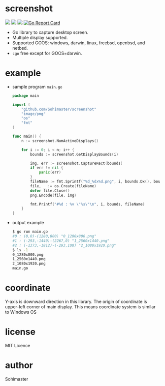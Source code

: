 screenshot
==========

![](https://github.com/Sohimaster/screenshot/actions/workflows/build.yml/badge.svg)
[![](https://img.shields.io/badge/godoc-reference-5272B4.svg)](https://godoc.org/github.com/kbinani/screenshot)
[![](https://img.shields.io/badge/license-MIT-428F7E.svg?style=flat)](https://github.com/kbinani/screenshot/blob/master/LICENSE)
[![Go Report Card](https://goreportcard.com/badge/github.com/kbinani/screenshot)](https://goreportcard.com/report/github.com/kbinani/screenshot)

* Go library to capture desktop screen.
* Multiple display supported.
* Supported GOOS: windows, darwin, linux, freebsd, openbsd, and netbsd.
* `cgo` free except for GOOS=darwin.

example
=======

* sample program `main.go`

	```go
	package main

	import (
		"github.com/Sohimaster/screenshot"
		"image/png"
		"os"
		"fmt"
	)

	func main() {
		n := screenshot.NumActiveDisplays()

		for i := 0; i < n; i++ {
			bounds := screenshot.GetDisplayBounds(i)

			img, err := screenshot.CaptureRect(bounds)
			if err != nil {
				panic(err)
			}
			fileName := fmt.Sprintf("%d_%dx%d.png", i, bounds.Dx(), bounds.Dy())
			file, _ := os.Create(fileName)
			defer file.Close()
			png.Encode(file, img)

			fmt.Printf("#%d : %v \"%s\"\n", i, bounds, fileName)
		}
	}
	```

* output example
	
	```bash
	$ go run main.go
	#0 : (0,0)-(1280,800) "0_1280x800.png"
	#1 : (-293,-1440)-(2267,0) "1_2560x1440.png"
	#2 : (-1373,-1812)-(-293,108) "2_1080x1920.png"
	$ ls -1
	0_1280x800.png
	1_2560x1440.png
	2_1080x1920.png
	main.go
	```

coordinate
=================
Y-axis is downward direction in this library. The origin of coordinate is upper-left corner of main display. This means coordinate system is similar to Windows OS

license
=======

MIT Licence

author
======

Sohimaster
